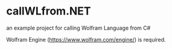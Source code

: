 # callWLfrom.NET

an example project for calling Wolfram Language from C#

Wolfram Engine (https://www.wolfram.com/engine/) is required.
